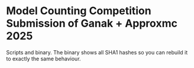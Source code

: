 #  Model Counting Competition Submission of Ganak + Approxmc 2025 
Scripts and binary. The binary shows all SHA1 hashes so you can rebuild it to exactly the same behaviour.
